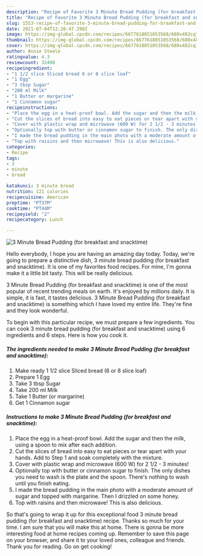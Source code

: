 ```yaml
---
description: "Recipe of Favorite 3 Minute Bread Pudding (for breakfast and snacktime)"
title: "Recipe of Favorite 3 Minute Bread Pudding (for breakfast and snacktime)"
slug: 1553-recipe-of-favorite-3-minute-bread-pudding-for-breakfast-and-snacktime
date: 2021-07-04T12:28:47.298Z
image: https://img-global.cpcdn.com/recipes/6677618851053568/680x482cq70/3-minute-bread-pudding-for-breakfast-and-snacktime-recipe-main-photo.jpg
thumbnail: https://img-global.cpcdn.com/recipes/6677618851053568/680x482cq70/3-minute-bread-pudding-for-breakfast-and-snacktime-recipe-main-photo.jpg
cover: https://img-global.cpcdn.com/recipes/6677618851053568/680x482cq70/3-minute-bread-pudding-for-breakfast-and-snacktime-recipe-main-photo.jpg
author: Annie Steele
ratingvalue: 4.3
reviewcount: 32498
recipeingredient:
- "1 1/2 slice Sliced bread 6 or 8 slice loaf"
- "1 Egg"
- "3 tbsp Sugar"
- "200 ml Milk"
- "1 Butter or margarine"
- "1 Cinnamon sugar"
recipeinstructions:
- "Place the egg in a heat-proof bowl. Add the sugar and then the milk, using a spoon to mix after each addition."
- "Cut the slices of bread into easy to eat pieces or tear apart with your hands. Add to Step 1 and soak completely with the mixture."
- "Cover with plastic wrap and microwave (600 W) for 2 1/2 - 3 minutes!"
- "Optionally top with butter or cinnamon sugar to finish. The only dishes you need to wash is the plate and the spoon. There&#39;s nothing to wash until you finish eating."
- "I made the bread pudding in the main photo with a moderate amount of sugar and topped with margarine. Then I drizzled on some honey."
- "Top with raisins and then microwave! This is also delicious."
categories:
- Recipe
tags:
- 3
- minute
- bread

katakunci: 3 minute bread 
nutrition: 121 calories
recipecuisine: American
preptime: "PT37M"
cooktime: "PT44M"
recipeyield: "2"
recipecategory: Lunch

---
```



![3 Minute Bread Pudding (for breakfast and snacktime)](https://img-global.cpcdn.com/recipes/6677618851053568/680x482cq70/3-minute-bread-pudding-for-breakfast-and-snacktime-recipe-main-photo.jpg)

Hello everybody, I hope you are having an amazing day today. Today, we're going to prepare a distinctive dish, 3 minute bread pudding (for breakfast and snacktime). It is one of my favorites food recipes. For mine, I'm gonna make it a little bit tasty. This will be really delicious.



3 Minute Bread Pudding (for breakfast and snacktime) is one of the most popular of recent trending meals on earth. It's enjoyed by millions daily. It is simple, it is fast, it tastes delicious. 3 Minute Bread Pudding (for breakfast and snacktime) is something which I have loved my entire life. They're fine and they look wonderful.


To begin with this particular recipe, we must prepare a few ingredients. You can cook 3 minute bread pudding (for breakfast and snacktime) using 6 ingredients and 6 steps. Here is how you cook it.

<!--inarticleads1-->

##### The ingredients needed to make 3 Minute Bread Pudding (for breakfast and snacktime):

1. Make ready 1 1/2 slice Sliced bread (6 or 8 slice loaf)
1. Prepare 1 Egg
1. Take 3 tbsp Sugar
1. Take 200 ml Milk
1. Take 1 Butter (or margarine)
1. Get 1 Cinnamon sugar




<!--inarticleads2-->

##### Instructions to make 3 Minute Bread Pudding (for breakfast and snacktime):

1. Place the egg in a heat-proof bowl. Add the sugar and then the milk, using a spoon to mix after each addition.
1. Cut the slices of bread into easy to eat pieces or tear apart with your hands. Add to Step 1 and soak completely with the mixture.
1. Cover with plastic wrap and microwave (600 W) for 2 1/2 - 3 minutes!
1. Optionally top with butter or cinnamon sugar to finish. The only dishes you need to wash is the plate and the spoon. There&#39;s nothing to wash until you finish eating.
1. I made the bread pudding in the main photo with a moderate amount of sugar and topped with margarine. Then I drizzled on some honey.
1. Top with raisins and then microwave! This is also delicious.




So that's going to wrap it up for this exceptional food 3 minute bread pudding (for breakfast and snacktime) recipe. Thanks so much for your time. I am sure that you will make this at home. There is gonna be more interesting food at home recipes coming up. Remember to save this page on your browser, and share it to your loved ones, colleague and friends. Thank you for reading. Go on get cooking!
